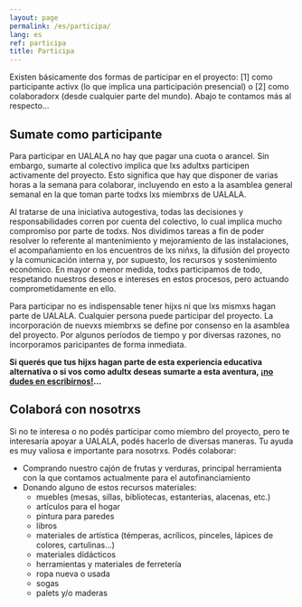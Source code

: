 ```yaml
---
layout: page
permalink: /es/participa/
lang: es
ref: participa
title: Participa
---
```


Existen básicamente dos formas de participar en el proyecto: [1] como participante activx (lo que implica una participación presencial) o [2] como colaboradorx (desde cualquier parte del mundo). Abajo te contamos más al respecto...

## Sumate como participante

Para participar en UALALA no hay que pagar una cuota o arancel. Sin embargo, sumarte al colectivo implica que lxs adultxs participen activamente del proyecto. Esto significa que hay que disponer de varias horas a la semana para colaborar, incluyendo en esto a la asamblea general semanal en la que toman parte todxs lxs miembrxs de UALALA.

Al tratarse de una iniciativa autogestiva, todas las decisiones y responsabilidades corren por cuenta del colectivo, lo cual implica mucho compromiso por parte de todxs. Nos dividimos tareas a fin de poder resolver lo referente al mantenimiento y mejoramiento de las instalaciones, el acompañamiento en los encuentros de lxs niñxs, la difusión del proyecto y la comunicación interna y, por supuesto, los recursos y sostenimiento económico. En mayor o menor medida, todxs participamos de todo, respetando nuestros deseos e intereses en estos procesos, pero actuando comprometidamente en ello.

Para participar no es indispensable tener hijxs ni que lxs mismxs hagan parte de UALALA. Cualquier persona puede participar del proyecto. La incorporación de nuevxs miembrxs se define por consenso en la asamblea del proyecto. Por algunos períodos de tiempo y por diversas razones, no incorporamos paricipantes de forma inmediata.

**Si querés que tus hijxs hagan parte de esta experiencia educativa alternativa o si vos como adultx deseas sumarte a esta aventura, [¡no dudes en escribirnos!](/es/contacto)...**

## Colaborá con nosotrxs

Si no te interesa o no podés participar como miembro del proyecto, pero te interesaría apoyar a UALALA, podés hacerlo de diversas maneras. Tu ayuda es muy valiosa e importante para nosotrxs. Podés colaborar:

* Comprando nuestro cajón de frutas y verduras, principal herramienta con la que contamos actualmente para el autofinanciamiento
* Donando alguno de estos recursos materiales:
  * muebles (mesas, sillas, bibliotecas, estanterías, alacenas, etc.)
  * artículos para el hogar
  * pintura para paredes
  * libros
  * materiales de artística (témperas, acrílicos, pinceles, lápices de colores, cartulinas...)
  * materiales didácticos
  * herramientas y materiales de ferretería
  * ropa nueva o usada
  * sogas
  * palets y/o maderas
